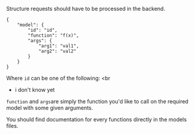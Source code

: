 Structure requests should have to be processed in the backend.

```
{
    "model": {
        "id": "id",
        "function": "f(x)",
        "args": {
            "arg1": "val1",
            "arg2": "val2"
        }
    }
}
```

Where `id` can be one of the following: <br
* i don't know yet

`function` and `args`are simply the function you'd like to call on the required model with some given arguments. <br>

You should find documentation for every functions directly in the models files.
